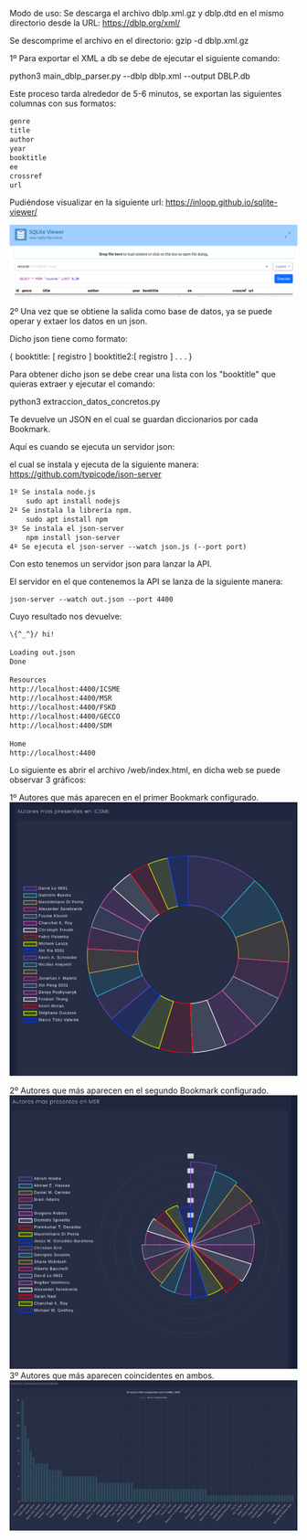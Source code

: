 Modo de uso: 
Se descarga el archivo dblp.xml.gz y dblp.dtd en el mismo directorio desde la URL: https://dblp.org/xml/

Se descomprime el archivo en el directorio: gzip -d dblp.xml.gz

1º Para exportar el XML a db se debe de ejecutar el siguiente comando:

python3 main_dblp_parser.py --dblp dblp.xml --output DBLP.db

Este proceso tarda alrededor de 5-6 minutos, se exportan las siguientes columnas con sus
formatos:

    genre 
    title 
    author 
    year 
    booktitle 
    ee 
    crossref 
    url

Pudiéndose visualizar en la siguiente url:
    https://inloop.github.io/sqlite-viewer/

![Grafico_db](./im_readme/grafico_db.png)

2º Una vez que se obtiene la salida como base de datos, ya se puede operar y extaer los
datos en un json.

Dicho json tiene como formato:

{
    booktitle: [
        registro
    ]
    booktitle2:[
        registro
    ]
    .
    .
    .
} 

Para obtener dicho json se debe crear una lista con los "booktitle" que quieras extraer y 
ejecutar el comando: 

python3 extraccion_datos_concretos.py

Te devuelve un JSON en el cual se guardan diccionarios por cada Bookmark.

Aquí es cuando se ejecuta un servidor json:

el cual se instala y ejecuta de la siguiente manera: https://github.com/typicode/json-server

    1º Se instala node.js
        sudo apt install nodejs
    2º Se instala la librería npm.
        sudo apt install npm
    3º Se instala el json-server
        npm install json-server
    4º Se ejecuta el json-server --watch json.js (--port port)

Con esto tenemos un servidor json para lanzar la API.

El servidor en el que contenemos la API se lanza de la siguiente manera:

	json-server --watch out.json --port 4400

Cuyo resultado nos devuelve:

    \{^_^}/ hi!

    Loading out.json
    Done

    Resources
    http://localhost:4400/ICSME
    http://localhost:4400/MSR
    http://localhost:4400/FSKD
    http://localhost:4400/GECCO
    http://localhost:4400/SDM

    Home
    http://localhost:4400


Lo siguiente es abrir el archivo /web/index.html, en dicha web se puede observar 3 gráficos:

1º Autores que más aparecen en el primer Bookmark configurado.
![Primeros_autores](./im_readme/ICSME.png)

2º Autores que más aparecen en el segundo Bookmark configurado.
![Segundos_autores](./im_readme/MSR.png)
3º Autores que más aparecen coincidentes en ambos.
![Segundos_autores](./im_readme/Comunes.png)
